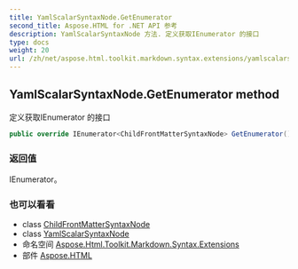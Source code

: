 ```yaml
---
title: YamlScalarSyntaxNode.GetEnumerator
second_title: Aspose.HTML for .NET API 参考
description: YamlScalarSyntaxNode 方法. 定义获取IEnumerator 的接口
type: docs
weight: 20
url: /zh/net/aspose.html.toolkit.markdown.syntax.extensions/yamlscalarsyntaxnode/getenumerator/
---
```

## YamlScalarSyntaxNode.GetEnumerator method

定义获取IEnumerator 的接口

```csharp
public override IEnumerator<ChildFrontMatterSyntaxNode> GetEnumerator()
```

### 返回值

IEnumerator。

### 也可以看看

* class [ChildFrontMatterSyntaxNode](../../childfrontmattersyntaxnode/)
* class [YamlScalarSyntaxNode](../)
* 命名空间 [Aspose.Html.Toolkit.Markdown.Syntax.Extensions](../../yamlscalarsyntaxnode/)
* 部件 [Aspose.HTML](../../../)


